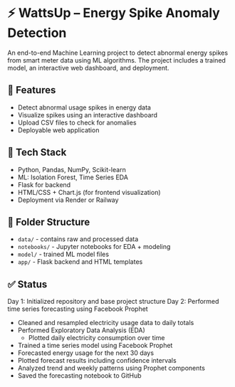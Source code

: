 # ⚡ WattsUp – Energy Spike Anomaly Detection

An end-to-end Machine Learning project to detect abnormal energy spikes from smart meter data using ML algorithms. The project includes a trained model, an interactive web dashboard, and deployment.

## 🚀 Features
- Detect abnormal usage spikes in energy data
- Visualize spikes using an interactive dashboard
- Upload CSV files to check for anomalies
- Deployable web application

## 🧰 Tech Stack
- Python, Pandas, NumPy, Scikit-learn
- ML: Isolation Forest, Time Series EDA
- Flask for backend
- HTML/CSS + Chart.js (for frontend visualization)
- Deployment via Render or Railway

## 📁 Folder Structure
- `data/` - contains raw and processed data
- `notebooks/` - Jupyter notebooks for EDA + modeling
- `model/` - trained ML model files
- `app/` - Flask backend and HTML templates

## ✅ Status
Day 1: Initialized repository and base project structure
Day 2: Performed time series forecasting using Facebook Prophet

- Cleaned and resampled electricity usage data to daily totals
- Performed Exploratory Data Analysis (EDA)
    - Plotted daily electricity consumption over time
- Trained a time series model using Facebook Prophet
- Forecasted energy usage for the next 30 days
- Plotted forecast results including confidence intervals
- Analyzed trend and weekly patterns using Prophet components
- Saved the forecasting notebook to GitHub

